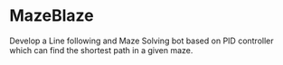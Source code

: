 # MazeBlaze
Develop a Line following and Maze Solving bot based on PID controller which can find the shortest path in a given maze.
